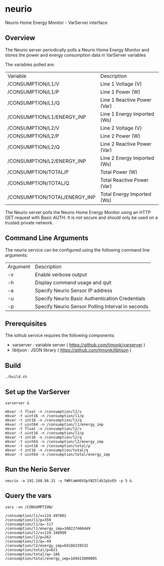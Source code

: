 # neurio
Neurio Home Energy Monitor - VarServer interface

## Overview

The Neurio server periodically polls a Neurio Home Energy Monitor
and stores the power and energy consumption data in VarServer variables

The variables polled are:

| | |
|---|---|
| Variable | Description |
| /CONSUMPTION/L1/V | Line 1 Voltage (V) |
| /CONSUMPTION/L1/P | Line 1 Power (W) |
| /CONSUMPTION/L1/Q | Line 1 Reactive Power (Var) |
| /CONSUMPTION/L1/ENERGY_INP | Line 1 Energy Imported (Ws) |
| /CONSUMPTION/L2/V | Line 2 Voltage (V) |
| /CONSUMPTION/L2/P | Line 2 Power (W) |
| /CONSUMPTION/L2/Q | Line 2 Reactive Power (Var) |
| /CONSUMPTION/L2/ENERGY_INP | Line 2 Energy Imported (Ws) |
| /CONSUMPTION/TOTAL/P | Total Power (W) |
| /CONSUMPTION/TOTAL/Q | Total Reactive Power (Var) |
| /CONSUMPTION/TOTAL/ENERGY_INP | Total Energy Imported (Ws) |

The Neurio server polls the Neurio Home Energy Monitor using an HTTP GET
request with Basic AUTH.  It is not secure and should only be used on a trusted private network.

## Command Line Arguments

The neurio service can be configured using the following command line arguments:

| | |
|---|---|
| Argument | Description |
| -v | Enable verbose output |
| -h | Display command usage and quit |
| -a | Specify Neurio Sensor IP address |
| -u | Specify Neurio Basic Authentication Credentials |
| -p | Specify Neurio Sensor Polling Interval in seconds |


## Prerequisites

The iothub service requires the following components:

- varserver : variable server ( https://github.com/tjmonk/varserver )
- libtjson : JSON library ( https://github.com/tjmonk/libtjson )

## Build

```
./build.sh
```

## Set up the VarServer

```
varserver &

mkvar -t float -n /consumption/l1/v
mkvar -t uint16 -n /consumption/l1/p
mkvar -t int16 -n /consumption/l1/q
mkvar -t uint64 -n /consumption/l1/energy_imp
mkvar -t float -n /consumption/l2/v
mkvar -t uint16 -n /consumption/l2/p
mkvar -t int16 -n /consumption/l2/q
mkvar -t uint64 -n /consumption/l2/energy_imp
mkvar -t uint16 -n /consumption/total/p
mkvar -t int16 -n /consumption/total/q
mkvar -t uint64 -n /consumption/total/energy_imp

```

## Run the Nerio Server

```
neurio -a 192.168.86.31 -u YWRtaW46VGptN25ldXJpbzEh -p 5 &

```
## Query the vars

```
vars -vn /CONSUMPTION/
```

```
/consumption/l1/v=119.497002
/consumption/l1/p=359
/consumption/l1/q=-117
/consumption/l1/energy_imp=100227460449
/consumption/l2/v=119.348999
/consumption/l2/p=262
/consumption/l2/q=-49
/consumption/l2/energy_imp=69186339532
/consumption/total/p=621
/consumption/total/q=-166
/consumption/total/energy_imp=169413800005
```

